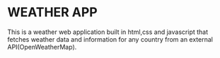 # WEATHER APP
This is a weather web application built in html,css and javascript that fetches weather data and information 
for any country from an external API(OpenWeatherMap).

